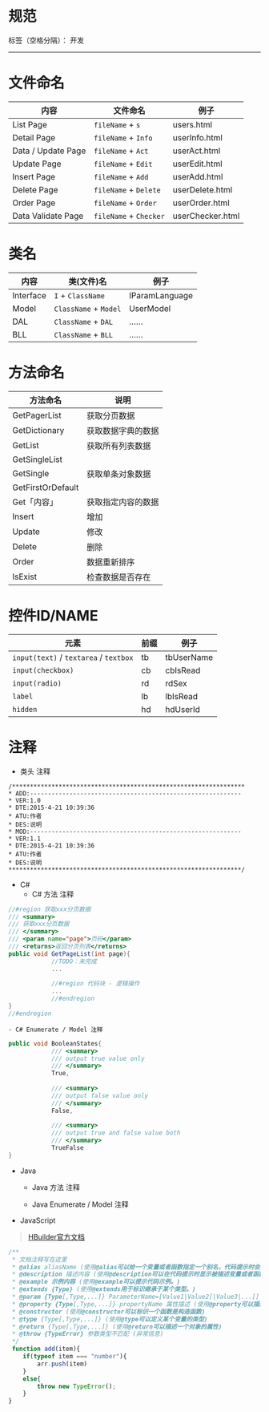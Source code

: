 # 规范

标签（空格分隔）： 开发

---

# 文件命名
| 内容 | 文件命名 | 例子 |
| ---- | -------- | ---- |
| List Page | `fileName` + `s` | users.html |
| Detail Page | `fileName` + `Info` | userInfo.html |
| Data / Update Page | `fileName` + `Act` | userAct.html |
| Update Page | `fileName` + `Edit` | userEdit.html |
| Insert Page | `fileName` + `Add` | userAdd.html |
| Delete Page | `fileName` + `Delete` | userDelete.html |
| Order Page | `fileName` + `Order` | userOrder.html |
| Data Validate Page | `fileName` + `Checker` | userChecker.html |

# 类名
|  内容  |  类(文件)名  |  例子  |  
|  -----  |  -----  |  -----  |  
|  Interface  |  `I` + `ClassName`  |  IParamLanguage  |  
|  Model  |  `ClassName` + `Model`  |  UserModel  |  
|  DAL  |  `ClassName` + `DAL`  | …… |  
|  BLL  |  `ClassName` + `BLL`  | …… |  


# 方法命名
|   方法命名   |   说明   |  
|  ------  |  ------  |  
|  GetPagerList  |  获取分页数据  |  
|  GetDictionary  |  获取数据字典的数据  |  
|  GetList  |  获取所有列表数据  |  
|  GetSingleList  |       |
|  GetSingle  |  获取单条对象数据  |  
|  GetFirstOrDefault  |       |
|  Get「内容」  |  获取指定内容的数据  |  
|  Insert  |  增加  |  
|  Update  |  修改  |  
|  Delete  |  删除  |  
|  Order  |  数据重新排序  |  
|  IsExist  |  检查数据是否存在  |  

# 控件ID/NAME
|   元素   |   前缀   |   例子   |  
|  ------  |  ------  |  ------  |  
|  `input(text)` / `textarea` / `textbox`  |  tb  |  tbUserName  |  
|  `input(checkbox)`  |  cb  |  cbIsRead  |  
|  `input(radio)`  |  rd  |  rdSex  |  
|  `label`  |  lb  |  lbIsRead  |  
|  `hidden`  |  hd  |  hdUserId  |  

# 注释

- 类头 注释

```
/*****************************************************************
* ADD:-----------------------------------------------------------
* VER:1.0
* DTE:2015-4-21 10:39:36
* ATU:作者
* DES:说明
* MOD:-----------------------------------------------------------
* VER:1.1
* DTE:2015-4-21 10:39:36
* ATU:作者
* DES:说明
*****************************************************************/
```
- C#
    - C# 方法 注释
``` csharp
//#region 获取xxx分页数据
/// <summary>
/// 获取xxx分页数据
/// </summary>
/// <param name="page">页码</param>
/// <returns>返回分页列表</returns>
public void GetPageList(int page){
            //TODO：未完成
            ...
        
            //#region 代码块 - 逻辑操作
            ...
            //#endregion
}
//#endregion
```
    - C# Enumerate / Model 注释
``` csharp
public void BooleanStates{
            /// <summary>
            /// output true value only
            /// </summary>
            True,
            
            /// <summary>
            /// output false value only
            /// </summary>
            False,
            
            /// <summary>
            /// output true and false value both
            /// </summary>
            TrueFalse
}
```

- Java
    - Java 方法 注释
    
    - Java Enumerate / Model 注释

- JavaScript
> [HBuilder官方文档](http://ask.dcloud.net.cn/article/129)

``` javascript
/**
 * 文档注释写在这里
 * @alias aliasName (使用@alias可以给一个变量或者函数指定一个别名，代码提示时会提示该别名)
 * @description 描述内容 (使用@description可以在代码提示时显示被描述变量或者函数的描述信息。)
 * @example 示例内容 (使用@example可以提示代码示例。)
 * @extends {Type} (使用@extends用于标识继承于某个类型。)
 * @param {Type[,Type,...]} ParameterName=[Value1|Value2[|Value3|...]] 参数描述 (使用@param可以描述一个函数的参数以及参数类型，HBuilder扩展了参数值域的写法（目前只支持字符串值域）)
 * @property {Type[,Type,...]} propertyName 属性描述 (使用@property可以描述一个对象的属性)
 * @constructor (使用@constructor可以标识一个函数是构造函数)
 * @type {Type[,Type,...]} (使用@type可以定义某个变量的类型)
 * @return {Type[,Type,...]} (使用@return可以描述一个对象的属性)
 * @throw {TypeError} 参数类型不匹配 (异常信息)
 */
 function add(item){
    if(typeof item === "number"){
        arr.push(item)
    }
    else{
        throw new TypeError();
    }
}
```




